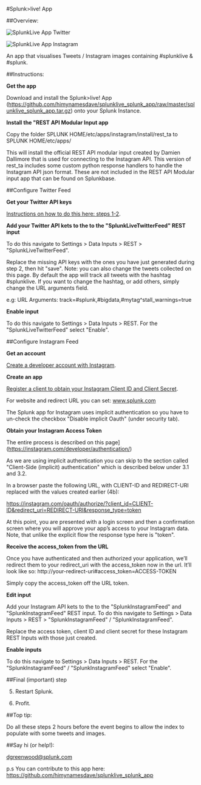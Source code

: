 #Splunk>live! App

##Overview:

![SplunkLive App Twitter](https://raw.githubusercontent.com/himynamesdave/splunklive_splunk_app/master/static/screenshot-twitter.jpeg)

![SplunkLive App Instagram](https://raw.githubusercontent.com/himynamesdave/splunklive_splunk_app/master/static/screenshot-instagram.jpeg)

An app that visualises Tweets / Instagram images containing #splunklive & #splunk.

##Instructions:

**Get the app**

Download and install the Splunk>live! App (https://github.com/himynamesdave/splunklive_splunk_app/raw/master/splunklive_splunk_app.tar.gz) onto your Splunk Instance.

**Install the "REST API Modular Input app**

Copy the folder SPLUNK HOME/etc/apps/instagram/install/rest_ta to SPLUNK HOME/etc/apps/

This will install the official REST API modular input created by Damien Dallimore that is used for connecting to the Instagram API. This version of rest_ta includes some custom python response handlers to handle the Instagram API json format. These are not included in the REST API Modular input app that can be found on Splunkbase. 

##Configure Twitter Feed

**Get your Twitter API keys**

[Instructions on how to do this here: steps 1-2](http://blogs.splunk.com/2014/07/03/splunking-social-media-tracking-tweets/).

**Add your Twitter API kets to the to the "SplunkLiveTwitterFeed" REST input**

To do this navigate to Settings > Data Inputs > REST > "SplunkLiveTwitterFeed".

Replace the missing API keys with the ones you have just generated during step 2, then hit "save". Note: you can also change the tweets collected on this page. By default the app will track all tweets with the hashtag #splunklive. If you want to change the hashtag, or add others, simply change the URL arguments field.

e.g:
URL Arguments: track=#splunk,#bigdata,#mytag^stall_warnings=true

**Enable input**

To do this navigate to Settings > Data Inputs > REST. For the "SplunkLiveTwitterFeed" select "Enable".

##Configure Instagram Feed

**Get an account**

[Create a developer account with Instagram](https://instagram.com/developer).

**Create an app**

[Register a client to obtain your Instagram Client ID and Client Secret](https://instagram.com/developer/clients/register/).

For website and redirect URL you can set: www.splunk.com

The Splunk app for Instagram uses implicit authentication so you have to un-check the checkbox "Disable implicit Oauth" (under security tab).

**Obtain your Instagram Access Token**

The entire process is described on this page](https://instagram.com/developer/authentication/)

As we are using implicit authentication you can skip to the section called "Client-Side (implicit) authentication" which is described below under 3.1 and 3.2.

In a browser paste the following URL, with CLIENT-ID and REDIRECT-URI replaced with the values created earlier (4b):

https://instagram.com/oauth/authorize/?client_id=CLIENT-ID&redirect_uri=REDIRECT-URI&response_type=token

At this point, you are presented with a login screen and then a confirmation screen where you will approve your app’s access to your Instagram data. Note, that unlike the explicit flow the response type here is "token".

**Receive the access_token from the URL**

Once you have authenticated and then authorized your application, we’ll redirect them to your redirect_uri with the access_token now in the url. It’ll look like so:
http://your-redirect-uri#access_token=ACCESS-TOKEN

Simply copy the access_token off the URL token.

**Edit input**

Add your Instagram API kets to the to the "SplunkInstagramFeed" and "SplunkInstagramFeed" REST input. To do this navigate to Settings > Data Inputs > REST > "SplunkInstagramFeed" / "SplunkInstagramFeed".

Replace the access token, client ID and client secret for these Instagram REST Inputs with those just created.

**Enable inputs**

To do this navigate to Settings > Data Inputs > REST. For the "SplunkInstagramFeed" / "SplunkInstagramFeed" select "Enable".

##Final (important) step

5. Restart Splunk.

6. Profit.

##Top tip:

Do all these steps 2 hours before the event begins to allow the index to populate with some tweets and images.

##Say hi (or help!):

dgreenwood@splunk.com

p.s You can contribute to this app here: https://github.com/himynamesdave/splunklive_splunk_app
